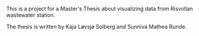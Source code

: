 This is a project for a Master's Thesis about visualizing data from Risvollan wastewater station.

The thesis is written by Kaja Løvsjø Solberg and Sunniva Mathea Runde.
